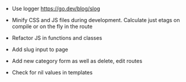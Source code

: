 * Use logger
  https://go.dev/blog/slog

* Minify CSS and JS files during development.
  Calculate just etags on compile or on the fly in the route

* Refactor JS in functions and classes
* Add slug input to page
* Add new category form as well as delete, edit routes
* Check for nil values in templates
